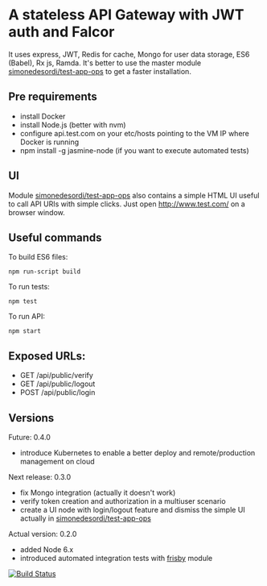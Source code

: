 # A stateless API Gateway with JWT auth and Falcor
It uses express, JWT, Redis for cache, Mongo for user data storage, ES6 (Babel), Rx js, Ramda. It's better to use the master module [simonedesordi/test-app-ops](https://github.com/simonedesordi/test-app-ops) to get a faster installation.

## Pre requirements
* install Docker
* install Node.js (better with nvm)
* configure api.test.com on your etc/hosts pointing to the VM IP where Docker is running
* npm install -g jasmine-node (if you want to execute automated tests)

## UI
Module [simonedesordi/test-app-ops](https://github.com/simonedesordi/test-app-ops) also contains a simple HTML UI useful to call API URIs with simple clicks. Just open http://www.test.com/ on a browser window.

## Useful commands

To build ES6 files:
```
npm run-script build
```

To run tests:
```
npm test
```

To run API:
```
npm start
```

## Exposed URLs:
* GET /api/public/verify
* GET /api/public/logout
* POST /api/public/login

## Versions

Future: 0.4.0
* introduce Kubernetes to enable a better deploy and remote/production management on cloud

Next release: 0.3.0
* fix Mongo integration (actually it doesn't work)
* verify token creation and authorization in a multiuser scenario
* create a UI node with login/logout feature and dismiss the simple UI actually in [simonedesordi/test-app-ops](https://github.com/simonedesordi/test-app-ops)

Actual version: 0.2.0
* added Node 6.x
* introduced automated integration tests with [frisby](frisbyjs.com) module

[![Build Status](https://travis-ci.org/simonedesordi/node-api-gateway-template.svg?branch=master)](https://travis-ci.org/simonedesordi/node-api-gateway-template)